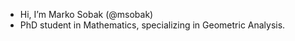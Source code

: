 - Hi, I’m Marko Sobak (@msobak)
- PhD student in Mathematics, specializing in Geometric Analysis.

<!---
msobak/msobak is a ✨ special ✨ repository because its `README.md` (this file) appears on your GitHub profile.
You can click the Preview link to take a look at your changes.
--->
